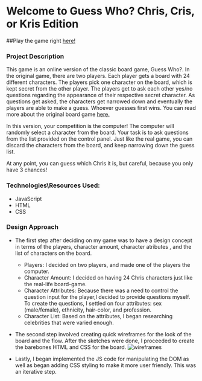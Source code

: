 # Welcome to Guess Who? Chris, Cris, or Kris Edition

##Play the game right [here!](https://ma867.github.io/guessWho/)

### Project Description
This game is an online version of the classic board game, Guess Who?. In the original game, there are two players. Each player gets a board with 24 different characters. The players pick one character on the board, which is kept secret from the other player. The players get to ask each other yes/no questions regarding the appearance of their respective secret character. As questions get asked, the characters get narrowed down and eventually the players are able to make a guess. Whoever guesses first wins. You can read more about the original board game [here.](https://en.wikipedia.org/wiki/Guess_Who%3F)

In this version, your competition is the computer! The computer will randomly select a character from the board. Your task is to ask questions from the list provided on the control panel. Just like the real game, you can discard the characters from the board, and keep narrowing down the guess list. 

At any point, you can guess which Chris it is, but careful, because you only have 3 chances!

### Technologies\Resources Used:
* JavaScript
* HTML
* CSS

### Design Approach
* The first step after deciding on my game was to have a design concept in terms of the players, character amount, character atributes , and the list of characters on the board.
  * Players: I decided on two players, and made one of the players the computer.
  * Character Amount: I decided on having 24 Chris characters just like the real-life board-game.
  * Character Attributes: Because there was a need to control the question input for the player,I decided to provide questions myself. To create the questions, I settled on four attributes: sex (male/female), ethnicity, hair-color, and profession.
  * Character List: Based on the attributes, I began researching celebrities that were varied enough.
* The second step involved creating quick wireframes for the look of the board and the flow. After the sketches were done, I proceeded to create the barebones HTML and CSS for the board.
![wireframes](https://i.imgur.com/wBEJLWn.jpg)

* Lastly, I began implemented the JS code for manipulating the DOM as well as began adding CSS styling to make it more user friendly. This was an iterative step.
